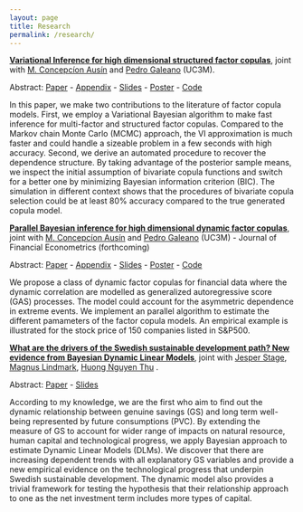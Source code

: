 ```yaml
---
layout: page
title: Research
permalink: /research/
---
```


**[Variational Inference for high dimensional structured factor copulas](https://hoanguc3m.github.io/Talk/02_vifcop/WP2-17-10-2018.pdf)**, joint with [M. Concepcíon Ausín](http://portal.uc3m.es/portal/page/portal/dpto_estadistica/personal/Concepcion_Ausin) and [Pedro Galeano](http://portal.uc3m.es/portal/page/portal/dpto_estadistica/home/members/pedro_galeano_san_miguel) (UC3M). 

Abstract: [Paper](https://hoanguc3m.github.io/Talk/02_vifcop/WP2-17-10-2018.pdf) -
[Appendix](https://hoanguc3m.github.io/Talk/02_vifcop/WP2_onlineAp.pdf) -
[Slides](https://hoanguc3m.github.io/Talk/02_vifcop/slides2.pdf) - 
[Poster](https://hoanguc3m.github.io/Talk/02_vifcop/poster2.pdf) - [Code](https://github.com/hoanguc3m/vifcopula) 

In this paper, we make two contributions to the literature of factor copula models. First, we employ a Variational Bayesian algorithm to make fast inference for multi-factor and structured factor copulas. Compared to the Markov chain Monte Carlo (MCMC) approach, the VI approximation is much faster and could handle a sizeable problem in a few seconds with high accuracy. Second, we derive an automated procedure to recover the dependence structure. By taking advantage of the posterior sample means, we inspect the initial assumption of bivariate copula functions and switch for a better one by minimizing Bayesian information criterion (BIC). The simulation in different context shows that the procedures of bivariate copula selection could be at least 80% accuracy compared to the true generated copula model.




**[Parallel Bayesian inference for high dimensional dynamic factor copulas](https://hoanguc3m.github.io/Talk/01_Dyfacopula/WP1-31-10-2018.pdf)**, joint with [M. Concepcíon Ausín](http://portal.uc3m.es/portal/page/portal/dpto_estadistica/personal/Concepcion_Ausin) and [Pedro Galeano](http://portal.uc3m.es/portal/page/portal/dpto_estadistica/home/members/pedro_galeano_san_miguel) (UC3M) - Journal of Financial Econometrics (forthcoming)

Abstract: [Paper](https://hoanguc3m.github.io/Talk/01_Dyfacopula/WP1-31-10-2018.pdf) -
[Appendix](https://hoanguc3m.github.io/Talk/01_Dyfacopula/WP1_onlineAp.pdf) -
[Slides](https://hoanguc3m.github.io/Talk/01_Dyfacopula/sevilla_pre.pdf) - 
[Poster](https://hoanguc3m.github.io/Talk/01_Dyfacopula/poster_ISBA.pdf) - [Code](https://github.com/hoanguc3m/FactorCopula) 

We propose a class of dynamic factor copulas for financial data where the dynamic correlation are modelled as generalized autoregressive score (GAS) processes. The model could account for the asymmetric dependence in extreme events. We implement an parallel algorithm to estimate the different pamameters of the factor copula models. An empirical example is illustrated for the stock price of 150 companies listed in S&P500. 




**[What are the drivers of the Swedish sustainable development path? New evidence from Bayesian Dynamic Linear Models](https://hoanguc3m.github.io/Talk/00_sustaindev/20170308.pdf)**, joint with [Jesper Stage](https://www.ltu.se/staff/j/jessta-1.115917?l=en), [Magnus Lindmark](https://www.umu.se/en/staff/magnus-lindmark/), [Huong Nguyen Thu](https://www.su.se/english/profiles/ngth2574-1.343248) . 

Abstract: [Paper](https://hoanguc3m.github.io/Talk/00_sustaindev/20170308.pdf) - 
[Slides](https://hoanguc3m.github.io/Talk/00_sustaindev/slide20170623.pdf) 

According to my knowledge, we are the first who aim to find out the dynamic relationship between genuine savings (GS) and long term well-being represented by future consumptions (PVC). By extending the measure of GS to account for wider range of impacts on natural resource, human capital and technological progress, we  apply Bayesian approach to estimate Dynamic Linear Models (DLMs). We discover that there are increasing dependent trends with all explanatory GS variables and provide a new empirical evidence on the technological progress that underpin Swedish sustainable development.  The dynamic model also provides a trivial framework for testing the hypothesis that their relationship approach to one as the net investment term includes more types of capital. 




 

